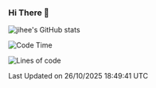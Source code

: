 ### Hi There 👋
![jihee's GitHub stats](https://github-readme-stats.vercel.app/api?username=muyaaho&show_icons=true&theme=vue)

<!---
- 👋 Hi, I’m @muyaaho
- 👀 I’m interested in ...
- 🌱 I’m currently learning ...
- 💞️ I’m looking to collaborate on ...
- 📫 How to reach me ...
--->
<!--- plz
muyaaho/muyaaho is a ✨ special ✨ repository because its `README.md` (this file) appears on your GitHub profile.
You can click the Preview link to take a look at your changes.
<a href="https://hits.seeyoufarm.com"><img src="https://hits.seeyoufarm.com/api/count/incr/badge.svg?url=https%3A%2F%2Fgithub.com%2Fejaman&count_bg=%23000000&title_bg=%23000000&icon=github.svg&icon_color=%23FFFFFF&title=Github&edge_flat=true"/></a>
   --->
   
<!--START_SECTION:waka-->
![Code Time](http://img.shields.io/badge/Code%20Time-748%20hrs-blue)

![Lines of code](https://img.shields.io/badge/%EC%A0%80%EB%8A%94%20%EC%97%AC%ED%83%9C%EA%B9%8C%EC%A7%80%20-1.5%20million%20%EC%A4%84%EC%9D%98%20%EC%BD%94%EB%93%9C%EB%A5%BC%20%EC%9E%91%EC%84%B1%ED%96%88%EC%96%B4%EC%9A%94.-blue)


 Last Updated on 26/10/2025 18:49:41 UTC
<!--END_SECTION:waka-->



